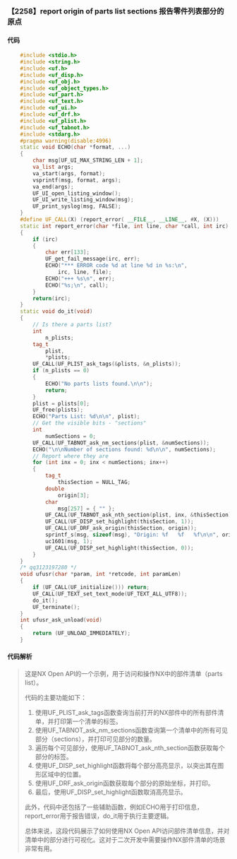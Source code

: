 ### 【2258】report origin of parts list sections 报告零件列表部分的原点

#### 代码

```cpp
    #include <stdio.h>  
    #include <string.h>  
    #include <uf.h>  
    #include <uf_disp.h>  
    #include <uf_obj.h>  
    #include <uf_object_types.h>  
    #include <uf_part.h>  
    #include <uf_text.h>  
    #include <uf_ui.h>  
    #include <uf_drf.h>  
    #include <uf_plist.h>  
    #include <uf_tabnot.h>  
    #include <stdarg.h>  
    #pragma warning(disable:4996)  
    static void ECHO(char *format, ...)  
    {  
        char msg[UF_UI_MAX_STRING_LEN + 1];  
        va_list args;  
        va_start(args, format);  
        vsprintf(msg, format, args);  
        va_end(args);  
        UF_UI_open_listing_window();  
        UF_UI_write_listing_window(msg);  
        UF_print_syslog(msg, FALSE);  
    }  
    #define UF_CALL(X) (report_error( __FILE__, __LINE__, #X, (X)))  
    static int report_error(char *file, int line, char *call, int irc)  
    {  
        if (irc)  
        {  
            char err[133];  
            UF_get_fail_message(irc, err);  
            ECHO("*** ERROR code %d at line %d in %s:\n",  
                irc, line, file);  
            ECHO("+++ %s\n", err);  
            ECHO("%s;\n", call);  
        }  
        return(irc);  
    }  
    static void do_it(void)  
    {  
        // Is there a parts list?  
        int  
            n_plists;  
        tag_t  
            plist,  
            *plists;  
        UF_CALL(UF_PLIST_ask_tags(&plists, &n_plists));  
        if (n_plists == 0)  
        {  
            ECHO("No parts lists found.\n\n");  
            return;  
        }  
        plist = plists[0];  
        UF_free(plists);  
        ECHO("Parts List: %d\n\n", plist);  
        // Get the visible bits - "sections"  
        int  
            numSections = 0;  
        UF_CALL(UF_TABNOT_ask_nm_sections(plist, &numSections));  
        ECHO("\n\nNumber of sections found: %d\n\n", numSections);  
        // Report where they are  
        for (int inx = 0; inx < numSections; inx++)  
        {  
            tag_t  
                thisSection = NULL_TAG;  
            double  
                origin[3];  
            char  
                msg[257] = { "" };  
            UF_CALL(UF_TABNOT_ask_nth_section(plist, inx, &thisSection));  
            UF_CALL(UF_DISP_set_highlight(thisSection, 1));  
            UF_CALL(UF_DRF_ask_origin(thisSection, origin));  
            sprintf_s(msg, sizeof(msg), "Origin: %f   %f   %f\n\n", origin[0], origin[1], origin[2]);  
            uc1601(msg, 1);  
            UF_CALL(UF_DISP_set_highlight(thisSection, 0));  
        }  
    }  
    /* qq3123197280 */  
    void ufusr(char *param, int *retcode, int paramLen)  
    {  
        if (UF_CALL(UF_initialize())) return;  
        UF_CALL(UF_TEXT_set_text_mode(UF_TEXT_ALL_UTF8));  
        do_it();  
        UF_terminate();  
    }  
    int ufusr_ask_unload(void)  
    {  
        return (UF_UNLOAD_IMMEDIATELY);  
    }

```

#### 代码解析

> 这是NX Open API的一个示例，用于访问和操作NX中的部件清单（parts list）。
>
> 代码的主要功能如下：
>
> 1. 使用UF_PLIST_ask_tags函数查询当前打开的NX部件中的所有部件清单，并打印第一个清单的标签。
> 2. 使用UF_TABNOT_ask_nm_sections函数查询第一个清单中的所有可见部分（sections），并打印可见部分的数量。
> 3. 遍历每个可见部分，使用UF_TABNOT_ask_nth_section函数获取每个部分的标签。
> 4. 使用UF_DISP_set_highlight函数将每个部分高亮显示，以突出其在图形区域中的位置。
> 5. 使用UF_DRF_ask_origin函数获取每个部分的原始坐标，并打印。
> 6. 最后，使用UF_DISP_set_highlight函数取消高亮显示。
>
> 此外，代码中还包括了一些辅助函数，例如ECHO用于打印信息，report_error用于报告错误，do_it用于执行主要逻辑。
>
> 总体来说，这段代码展示了如何使用NX Open API访问部件清单信息，并对清单中的部分进行可视化。这对于二次开发中需要操作NX部件清单的场景非常有用。
>

